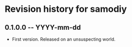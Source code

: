 # Revision history for samodiy

## 0.1.0.0 -- YYYY-mm-dd

* First version. Released on an unsuspecting world.
